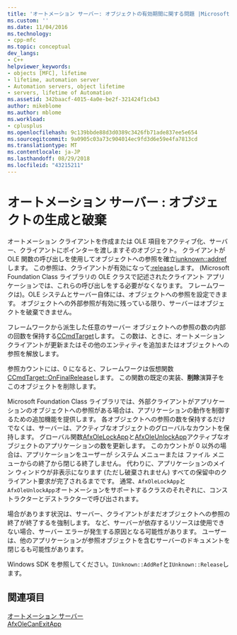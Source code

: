 ```yaml
---
title: 'オートメーション サーバー: オブジェクトの有効期間に関する問題 |Microsoft Docs'
ms.custom: ''
ms.date: 11/04/2016
ms.technology:
- cpp-mfc
ms.topic: conceptual
dev_langs:
- C++
helpviewer_keywords:
- objects [MFC], lifetime
- lifetime, automation server
- Automation servers, object lifetime
- servers, lifetime of Automation
ms.assetid: 342baacf-4015-4a0e-be2f-321424f1cb43
author: mikeblome
ms.author: mblome
ms.workload:
- cplusplus
ms.openlocfilehash: 9c139bbde88d3d0389c3426fb71ade837ee5e654
ms.sourcegitcommit: 9a0905c03a73c904014ec9fd3d6e59e4fa7813cd
ms.translationtype: MT
ms.contentlocale: ja-JP
ms.lasthandoff: 08/29/2018
ms.locfileid: "43215211"
---
```

# <a name="automation-servers-object-lifetime-issues"></a>オートメーション サーバー : オブジェクトの生成と破棄
オートメーション クライアントを作成または OLE 項目をアクティブ化、サーバー、クライアントにポインターを渡しますそのオブジェクト。 クライアントが OLE 関数の呼び出しを使用してオブジェクトへの参照を確立[iunknown::addref](/windows/desktop/api/unknwn/nf-unknwn-iunknown-addref)します。 この参照は、クライアントが有効になって[:release](/windows/desktop/api/unknwn/nf-unknwn-iunknown-release)します。 (Microsoft Foundation Class ライブラリの OLE クラスで記述されたクライアント アプリケーションでは、これらの呼び出しをする必要がなくなります。 フレームワークは)。OLE システムとサーバー自体には、オブジェクトへの参照を設定できます。 オブジェクトへの外部参照が有効に残っている限り、サーバーはオブジェクトを破棄できません。  
  
 フレームワークから派生した任意のサーバー オブジェクトへの参照の数の内部の回数を保持する[CCmdTarget](../mfc/reference/ccmdtarget-class.md)します。 この数は、ときに、オートメーション クライアントが更新またはその他のエンティティを追加またはオブジェクトへの参照を解放します。  
  
 参照カウントには、0 になると、フレームワークは仮想関数[CCmdTarget::OnFinalRelease](../mfc/reference/ccmdtarget-class.md#onfinalrelease)します。 この関数の既定の実装、**削除**演算子をこのオブジェクトを削除します。  
  
 Microsoft Foundation Class ライブラリでは、外部クライアントがアプリケーションのオブジェクトへの参照がある場合は、アプリケーションの動作を制御するための追加機能を提供します。 各オブジェクトへの参照の数を保持するだけでなくは、サーバーは、アクティブなオブジェクトのグローバルなカウントを保持します。 グローバル関数[AfxOleLockApp](../mfc/reference/application-control.md#afxolelockapp)と[AfxOleUnlockApp](../mfc/reference/application-control.md#afxoleunlockapp)アクティブなオブジェクトのアプリケーションの数を更新します。 このカウントが 0 以外の場合は、アプリケーションをユーザーが システム メニューまたは ファイル メニューからの終了から閉じる終了しません。 代わりに、アプリケーションのメイン ウィンドウが非表示になります (ただし破棄されません) すべての保留中のクライアント要求が完了されるまでです。 通常、`AfxOleLockApp`と`AfxOleUnlockApp`オートメーションをサポートするクラスのそれぞれに、コンス トラクターとデストラクターで呼び出されます。  
  
 場合があります状況は、サーバー、クライアントがまだオブジェクトへの参照の終了が終了するを強制します。 など、サーバーが依存するリソースは使用できない場合、サーバー エラーが発生する原因となる可能性があります。 ユーザーは、他のアプリケーションが参照オブジェクトを含むサーバーのドキュメントを閉じるも可能性があります。  
  
 Windows SDK を参照してください。`IUnknown::AddRef`と`IUnknown::Release`します。  
  
## <a name="see-also"></a>関連項目  
 [オートメーション サーバー](../mfc/automation-servers.md)   
 [AfxOleCanExitApp](../mfc/reference/application-control.md#afxolecanexitapp)

